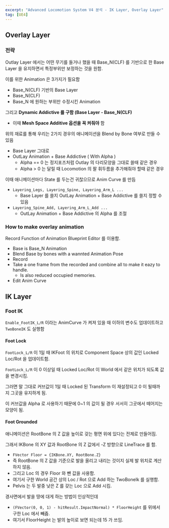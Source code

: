 ```yaml
---
excerpt: "Advanced Locomotion System V4 분석 - IK Layer, Overlay Layer"
tag: [UE4]
---
```

## Overlay Layer

### 전략

Outlay Layer 에서는 어떤 무기를 들거나 했을 때  Base_N(CLF) 를 기반으로 한 Base Layer 을 유지하면서 특정부위만 보정하는 것을 원함.

이를 위한 Animation 은 3가지가 필요함
+ Base_N(CLF) 기반의 Base Layer
+ Base_N(CLF)
+ Base_N 에 원하는 부위만 수정시킨 Animation 

그리고 __Dynamic Addictive 를 구함 (Base Layer -  Base_N(CLF)__
+ 이때 __Mesh Space Additive 옵션을 꼭 켜줘야__ 함

위의 재료를 통해 우리는 2가지 경우의 애니메이션을 Blend by Bone 여부로 만들 수 있음
+ Base Layer 그대로
+ OutLay Animation + Base Addictive ( With Alpha )
	+ Alpha == 0 는 정지포즈처럼 Outlay 의 다리모양을 그대로 쓸때 같은 경우
	+ Alpha > 0 는 달릴 때 Locomotion 의 팔 휘두름을 추가해줘야 할때 같은 경우 

이때 애니메이션마다 State 를 두는건 귀찮으므로 Anim Curve 를 만듬
+ ```Layering_Legs, Layering_Spine, Layering_Arm_L ...``` 
	+ Base Layer 를 쓸지  OutLay Animation + Base Addictive 를 쓸지 정할 수 있음
+ ```Layering_Spine_Add, Layering_Arm_L_Add ...```
	+ OutLay Animation + Base Addictive 의 Alpha 를 조절


### How to make overlay animation

Record Function of Animation Blueprint Editor 를 이용함. 
+ Base is Base_N Animation 
+ Blend Base by bones with a wannted Animation Pose
+ Record
+ Take a one frame from the recorded and combine all to make it eazy to handle.
	+ Is also reduced occupied memories.
+ Edit Anim Curve


## IK Layer

### Foot IK

```Enable_FootIK_L/R``` 이라는 AnimCurve 가 켜져 있을 때 이하의 변수도 업데이트하고 ```TwoBoneIK``` 도 실행함

#### Foot Lock

```FootLock_L/R``` 이 1일 때 IKFoot 의 위치로 Component Space 상의 값인 Locked Loc/Rot 을 업데이트함.

```FootLock_L/R``` 이 0 이상일 때  Locked Loc/Rot 이 World 에서 같은 위치가 되도록 값을 변경시킴.

그러면 말 그대로 커브값이 1일 때 Locked 된 Transform 이 재설정되고 0 이 될때까지 그곳을 유지하게 됨. 

이 커브값을 Alpha 로 사용하기 때문에 0~1 의 값이 될 경우 서서히 그곳에서 떼어지는 모양이 됨.

#### Foot Grounded

애니메이션은 RootBone 의 Z 값을 높이로 갖는 평면 위에 있다는 전제로 만들어짐.

그래서 IKBone 의 XY 값과 RootBone 의 Z 값에서 -Z 방향으로 LineTrace 를 함.
+ ```FVector Floor = {IKBone.XY, RootBone.Z}```
+ 즉 RootBone 의 Z 값을 기준으로 발을 올리고 내리는 것이지 실제 발 위치로 계산하지 않음.
+ 그리고 Loc 의 경우 Floor 와 뺀 값을 사용함.
+ 여기서 구한 World 공간 상의 Loc / Rot 으로 Add 하는 TwoBoneIk 를 실행함.
+ Pelvis 는 두 발중 낮은 Z 를 갖는 Loc 으로 Add 시킴.

경사면에서 발을 땅에 대게 하는 방법이 인상적인데
+ ```(FVector(0, 0, 1) - hitResult.ImpactNormal) * FloorHeight``` 를 위에서 구한 Loc 에서 빼줌.
+ 여기서 FloorHeight 는 발의 높이로 보면 되는데 15 가 쓰임.
